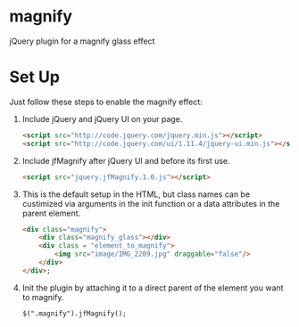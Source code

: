 # magnify
jQuery plugin for a magnify glass effect 

# Set Up
Just follow these steps to enable the magnify effect:

1. Include jQuery and jQuery UI on your page.

    ```html
    <script src="http://code.jquery.com/jquery.min.js"></script>
    <script src="http://code.jquery.com/ui/1.11.4/jquery-ui.min.js"></script>
    ```

2. Include jfMagnify after jQuery UI and before its first use.

    ```html
    <script src="jquery.jfMagnify.1.0.js"></script>
    ```
3. This is the default setup in the HTML, but class names can be custimized via arguments in the init function or a data attributes in the parent element.
    ```html
    <div class="magnify">
		<div class="magnify_glass"></div>
		<div class = "element_to_magnify">
			<img src="image/IMG_2209.jpg" draggable="false"/>
		</div>
	</div>;
    ```

4. Init the plugin by attaching it to a direct parent  of the element you want to magnify.
    ```html
    $(".magnify").jfMagnify();
    ```
